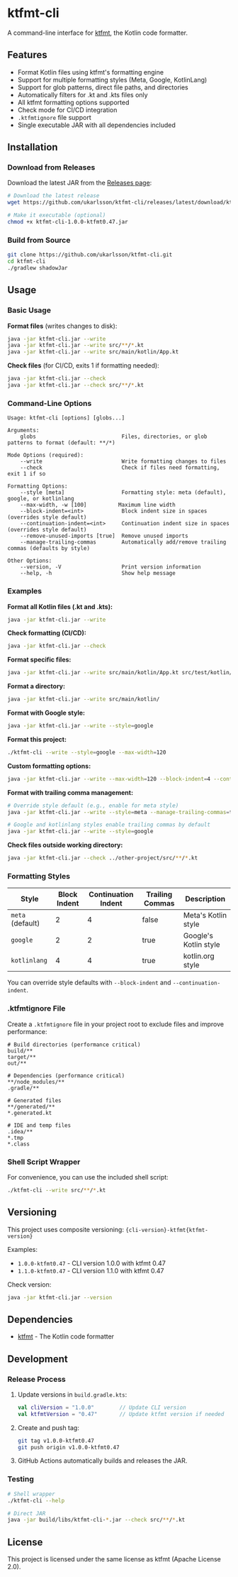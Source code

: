 # ktfmt-cli

A command-line interface for [ktfmt](https://github.com/facebook/ktfmt), the Kotlin code formatter.

## Features

- Format Kotlin files using ktfmt's formatting engine
- Support for multiple formatting styles (Meta, Google, KotlinLang)
- Support for glob patterns, direct file paths, and directories
- Automatically filters for .kt and .kts files only
- All ktfmt formatting options supported
- Check mode for CI/CD integration
- `.ktfmtignore` file support
- Single executable JAR with all dependencies included

## Installation

### Download from Releases

Download the latest JAR from the [Releases page](https://github.com/ukarlsson/ktfmt-cli/releases):

```bash
# Download the latest release
wget https://github.com/ukarlsson/ktfmt-cli/releases/latest/download/ktfmt-cli-1.0.0-ktfmt0.47.jar

# Make it executable (optional)
chmod +x ktfmt-cli-1.0.0-ktfmt0.47.jar
```

### Build from Source

```bash
git clone https://github.com/ukarlsson/ktfmt-cli.git
cd ktfmt-cli
./gradlew shadowJar
```

## Usage

### Basic Usage

**Format files** (writes changes to disk):
```bash
java -jar ktfmt-cli.jar --write
java -jar ktfmt-cli.jar --write src/**/*.kt
java -jar ktfmt-cli.jar --write src/main/kotlin/App.kt
```

**Check files** (for CI/CD, exits 1 if formatting needed):
```bash
java -jar ktfmt-cli.jar --check
java -jar ktfmt-cli.jar --check src/**/*.kt
```

### Command-Line Options

```
Usage: ktfmt-cli [options] [globs...]

Arguments:
    globs                           Files, directories, or glob patterns to format (default: **/*)

Mode Options (required):
    --write                         Write formatting changes to files
    --check                         Check if files need formatting, exit 1 if so

Formatting Options:
    --style [meta]                  Formatting style: meta (default), google, or kotlinlang
    --max-width, -w [100]          Maximum line width
    --block-indent=<int>            Block indent size in spaces (overrides style default)
    --continuation-indent=<int>     Continuation indent size in spaces (overrides style default)
    --remove-unused-imports [true]  Remove unused imports
    --manage-trailing-commas        Automatically add/remove trailing commas (defaults by style)

Other Options:
    --version, -V                   Print version information
    --help, -h                      Show help message
```

### Examples

**Format all Kotlin files (.kt and .kts):**
```bash
java -jar ktfmt-cli.jar --write
```

**Check formatting (CI/CD):**
```bash
java -jar ktfmt-cli.jar --check
```

**Format specific files:**
```bash
java -jar ktfmt-cli.jar --write src/main/kotlin/App.kt src/test/kotlin/AppTest.kt
```

**Format a directory:**
```bash
java -jar ktfmt-cli.jar --write src/main/kotlin/
```

**Format with Google style:**
```bash
java -jar ktfmt-cli.jar --write --style=google
```

**Format this project:**
```bash
./ktfmt-cli --write --style=google --max-width=120
```

**Custom formatting options:**
```bash
java -jar ktfmt-cli.jar --write --max-width=120 --block-indent=4 --continuation-indent=8
```

**Format with trailing comma management:**
```bash
# Override style default (e.g., enable for meta style)
java -jar ktfmt-cli.jar --write --style=meta --manage-trailing-commas=true

# Google and kotlinlang styles enable trailing commas by default
java -jar ktfmt-cli.jar --write --style=google
```

**Check files outside working directory:**
```bash
java -jar ktfmt-cli.jar --check ../other-project/src/**/*.kt
```

### Formatting Styles

| Style | Block Indent | Continuation Indent | Trailing Commas | Description |
|-------|--------------|-------------------|-----------------|-------------|
| `meta` (default) | 2 | 4 | false | Meta's Kotlin style |
| `google` | 2 | 2 | true | Google's Kotlin style |
| `kotlinlang` | 4 | 4 | true | kotlin.org style |

You can override style defaults with `--block-indent` and `--continuation-indent`.

### .ktfmtignore File

Create a `.ktfmtignore` file in your project root to exclude files and improve performance:

```
# Build directories (performance critical)
build/**
target/**
out/**

# Dependencies (performance critical)
**/node_modules/**
.gradle/**

# Generated files
**/generated/**
*.generated.kt

# IDE and temp files
.idea/**
*.tmp
*.class
```

### Shell Script Wrapper

For convenience, you can use the included shell script:

```bash
./ktfmt-cli --write src/**/*.kt
```

## Versioning

This project uses composite versioning: `{cli-version}-ktfmt{ktfmt-version}`

Examples:
- `1.0.0-ktfmt0.47` - CLI version 1.0.0 with ktfmt 0.47
- `1.1.0-ktfmt0.47` - CLI version 1.1.0 with ktfmt 0.47

Check version:
```bash
java -jar ktfmt-cli.jar --version
```

## Dependencies

- [ktfmt](https://github.com/facebook/ktfmt) - The Kotlin code formatter

## Development

### Release Process

1. Update versions in `build.gradle.kts`:
   ```kotlin
   val cliVersion = "1.0.0"        // Update CLI version
   val ktfmtVersion = "0.47"       // Update ktfmt version if needed
   ```

2. Create and push tag:
   ```bash
   git tag v1.0.0-ktfmt0.47
   git push origin v1.0.0-ktfmt0.47
   ```

3. GitHub Actions automatically builds and releases the JAR.

### Testing

```bash
# Shell wrapper
./ktfmt-cli --help

# Direct JAR
java -jar build/libs/ktfmt-cli-*.jar --check src/**/*.kt
```

## License

This project is licensed under the same license as ktfmt (Apache License 2.0).